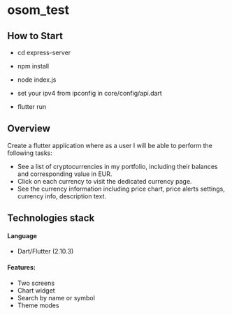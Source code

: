 # osom_test

## How to Start
- cd express-server
- npm install
- node index.js

- set your ipv4 from ipconfig in core/config/api.dart
- flutter run

## Overview
Create a flutter application where as a user I will be able to perform the following tasks:
- See a list of cryptocurrencies in my portfolio, including their balances and corresponding value in EUR.
- Click on each currency to visit the dedicated currency page.
- See the currency information including price chart, price alerts settings, currency info, description text.

## Technologies stack

#### Language
- Dart/Flutter (2.10.3)

#### Features:
- Two screens
- Chart widget
- Search by name or symbol
- Theme modes
